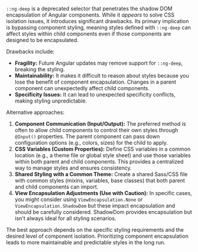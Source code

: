 `::ng-deep` is a deprecated selector that penetrates the shadow DOM encapsulation of Angular components. While it *appears* to solve CSS isolation issues, it introduces significant drawbacks. Its primary implication is bypassing component styling, meaning styles defined with `::ng-deep` can affect styles within child components even if those components are designed to be encapsulated.

Drawbacks include:

*   **Fragility:** Future Angular updates may remove support for `::ng-deep`, breaking the styling.
*   **Maintainability:** It makes it difficult to reason about styles because you lose the benefit of component encapsulation. Changes in a parent component can unexpectedly affect child components.
*   **Specificity Issues:** It can lead to unexpected specificity conflicts, making styling unpredictable.

Alternative approaches:

1.  **Component Communication (Input/Output):** The preferred method is often to allow child components to control their own styles through `@Input()` properties. The parent component can pass down configuration options (e.g., colors, sizes) for the child to apply.
2.  **CSS Variables (Custom Properties):** Define CSS variables in a common location (e.g., a theme file or global style sheet) and use those variables within both parent and child components. This provides a centralized way to manage styles and ensures consistency.
3.  **Shared Styling with a Common Theme:**  Create a shared Sass/CSS file with common styles (mixins, variables, base classes) that both parent and child components can import.
4.  **View Encapsulation Adjustments (Use with Caution):**  In specific cases, you might consider using `ViewEncapsulation.None` or `ViewEncapsulation.ShadowDom` but these impact encapsulation and should be carefully considered.  ShadowDom provides encapsulation but isn't always ideal for all styling scenarios.

The best approach depends on the specific styling requirements and the desired level of component isolation.  Prioritizing component encapsulation leads to more maintainable and predictable styles in the long run.